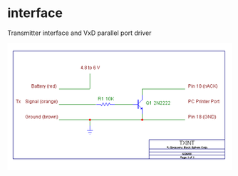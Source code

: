 # interface
Transmitter interface and VxD parallel port driver

![Tx interface](https://raw.githubusercontent.com/rcsim2/interface/main/interface/Txint.gif)
